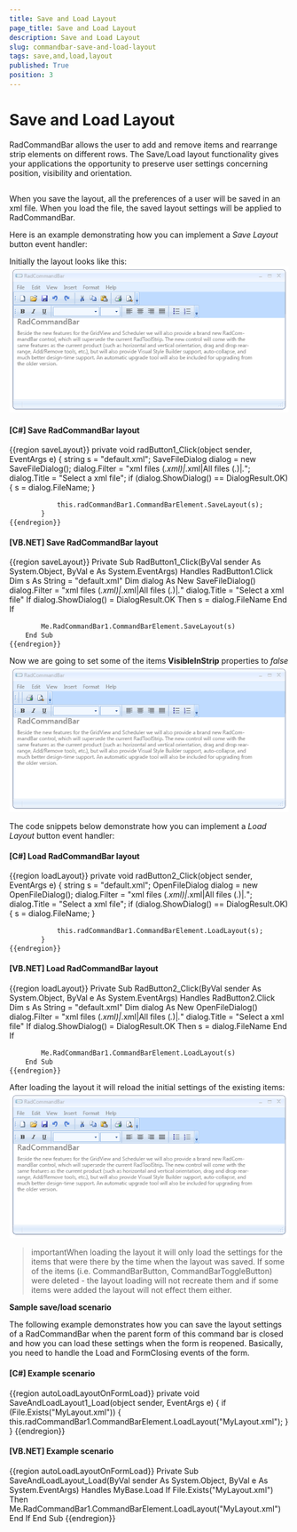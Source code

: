 ```yaml
---
title: Save and Load Layout
page_title: Save and Load Layout
description: Save and Load Layout
slug: commandbar-save-and-load-layout
tags: save,and,load,layout
published: True
position: 3
---
```


# Save and Load Layout



RadCommandBar allows  the user to add and remove items and rearrange strip elements on different rows. The Save/Load layout
     	 functionality gives your applications the opportunity to preserve user settings concerning position, visibility and orientation. 
      

## 

When you save the layout, all the preferences of a user will be saved in an xml file. When you load the file, 
        the saved layout settings will be applied to RadCommandBar.

Here is an example demonstrating how you can implement a *Save Layout* button event handler:

Initially the layout looks like this:![command-bar-save-and-load-layout 001](images/command-bar-save-and-load-layout001.png)

#### __[C#] Save RadCommandBar layout__

{{region saveLayout}}
	        private void radButton1_Click(object sender, EventArgs e)
	        {
	            string s = "default.xml";
	            SaveFileDialog dialog = new SaveFileDialog();
	            dialog.Filter =
	               "xml files (*.xml)|*.xml|All files (*.*)|*.*";
	            dialog.Title = "Select a xml file";
	            if (dialog.ShowDialog() == DialogResult.OK)
	            {
	                s = dialog.FileName;
	            }
	
	            this.radCommandBar1.CommandBarElement.SaveLayout(s);
	        }
	{{endregion}}



#### __[VB.NET] Save RadCommandBar layout__

{{region saveLayout}}
	    Private Sub RadButton1_Click(ByVal sender As System.Object, ByVal e As System.EventArgs) Handles RadButton1.Click
	        Dim s As String = "default.xml"
	        Dim dialog As New SaveFileDialog()
	        dialog.Filter = "xml files (*.xml)|*.xml|All files (*.*)|*.*"
	        dialog.Title = "Select a xml file"
	        If dialog.ShowDialog() = DialogResult.OK Then
	            s = dialog.FileName
	        End If
	
	        Me.RadCommandBar1.CommandBarElement.SaveLayout(s)
	    End Sub
	{{endregion}}



Now we are going to set some of the items __VisibleInStrip__ properties to *false*![command-bar-save-and-load-layout 002](images/command-bar-save-and-load-layout002.png)

The code snippets below demonstrate how you can implement a *Load Layout* button event handler: 

#### __[C#] Load RadCommandBar layout__

{{region loadLayout}}
	        private void radButton2_Click(object sender, EventArgs e)
	        {
	            string s = "default.xml";
	            OpenFileDialog dialog = new OpenFileDialog();
	            dialog.Filter =
	               "xml files (*.xml)|*.xml|All files (*.*)|*.*";
	            dialog.Title = "Select a xml file";
	            if (dialog.ShowDialog() == DialogResult.OK)
	            {
	                s = dialog.FileName;
	            }
	
	            this.radCommandBar1.CommandBarElement.LoadLayout(s);
	        }
	{{endregion}}



#### __[VB.NET] Load RadCommandBar layout__

{{region loadLayout}}
	    Private Sub RadButton2_Click(ByVal sender As System.Object, ByVal e As System.EventArgs) Handles RadButton2.Click
	        Dim s As String = "default.xml"
	        Dim dialog As New OpenFileDialog()
	        dialog.Filter = "xml files (*.xml)|*.xml|All files (*.*)|*.*"
	        dialog.Title = "Select a xml file"
	        If dialog.ShowDialog() = DialogResult.OK Then
	            s = dialog.FileName
	        End If
	
	        Me.RadCommandBar1.CommandBarElement.LoadLayout(s)
	    End Sub
	{{endregion}}



After loading the layout it will reload the initial settings of the existing items:![command-bar-save-and-load-layout 001](images/command-bar-save-and-load-layout001.png)

>importantWhen loading the layout it will only load the settings for the items that were there by the time when the layout was saved.
  If some of the items (i.e. CommandBarButton, CommandBarToggleButton) were deleted - the layout loading will not recreate them and if some items were added
  the layout will not effect them either.

__Sample save/load scenario__

The following example demonstrates how you can save the layout settings of a RadCommandBar when the parent form of this command bar is closed 
 			and how you can load these settings when the form is reopened. Basically, you need to handle the Load and FormClosing events of the form.
 		

#### __[C#] Example scenario__

{{region autoLoadLayoutOnFormLoad}}
	        private void SaveAndLoadLayout1_Load(object sender, EventArgs e)
	        {
	            if (File.Exists("MyLayout.xml"))
	            {
	                this.radCommandBar1.CommandBarElement.LoadLayout("MyLayout.xml");
	            }
	        }
	{{endregion}}



#### __[VB.NET] Example scenario__

{{region autoLoadLayoutOnFormLoad}}
	    Private Sub SaveAndLoadLayout_Load(ByVal sender As System.Object, ByVal e As System.EventArgs) Handles MyBase.Load
	        If File.Exists("MyLayout.xml") Then
	            Me.RadCommandBar1.CommandBarElement.LoadLayout("MyLayout.xml")
	        End If
	    End Sub
	{{endregion}}


